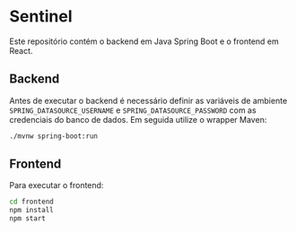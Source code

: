 # Sentinel

Este repositório contém o backend em Java Spring Boot e o frontend em React.

## Backend

Antes de executar o backend é necessário definir as variáveis de ambiente `SPRING_DATASOURCE_USERNAME` e `SPRING_DATASOURCE_PASSWORD` com as credenciais do banco de dados. Em seguida utilize o wrapper Maven:

```bash
./mvnw spring-boot:run
```

## Frontend

Para executar o frontend:

```bash
cd frontend
npm install
npm start
```
